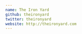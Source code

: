 ```yaml
---
name: The Iron Yard
github: theironyard
twitter: theironyard
website: http://theironyard.com
---
```

